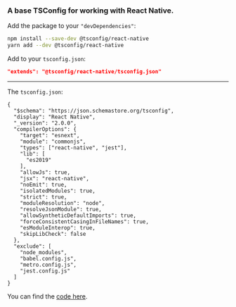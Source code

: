### A base TSConfig for working with React Native.

Add the package to your `"devDependencies"`:

```sh
npm install --save-dev @tsconfig/react-native
yarn add --dev @tsconfig/react-native
```

Add to your `tsconfig.json`:

```json
"extends": "@tsconfig/react-native/tsconfig.json"
```

---

The `tsconfig.json`: 

```jsonc
{
  "$schema": "https://json.schemastore.org/tsconfig",
  "display": "React Native",
  "_version": "2.0.0",
  "compilerOptions": {
    "target": "esnext",
    "module": "commonjs",
    "types": ["react-native", "jest"],
    "lib": [
      "es2019"
    ],
    "allowJs": true,
    "jsx": "react-native",
    "noEmit": true,
    "isolatedModules": true,
    "strict": true,
    "moduleResolution": "node",
    "resolveJsonModule": true,
    "allowSyntheticDefaultImports": true,
    "forceConsistentCasingInFileNames": true,
    "esModuleInterop": true,
    "skipLibCheck": false
  },
  "exclude": [
    "node_modules",
    "babel.config.js",
    "metro.config.js",
    "jest.config.js"
  ]
}

```

You can find the [code here](https://github.com/tsconfig/bases/blob/master/bases/react-native.json).
